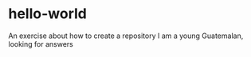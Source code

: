 # hello-world
An exercise about how to create a repository
I am a young Guatemalan, looking for answers
